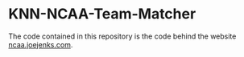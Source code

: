 # KNN-NCAA-Team-Matcher

The code contained in this repository is the code behind the website [ncaa.joejenks.com](http://ncaa.joejenks.com/). 
